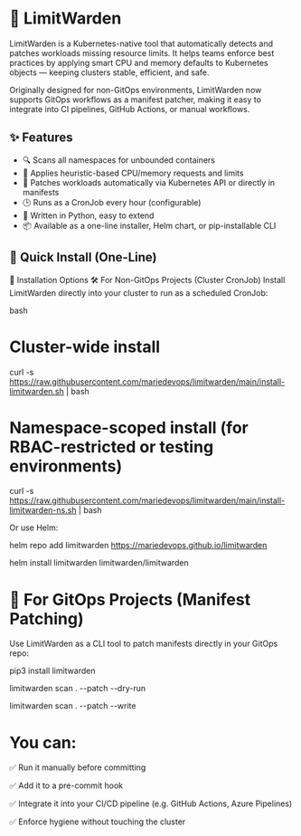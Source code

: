 # 🚦 LimitWarden

LimitWarden is a Kubernetes-native tool that automatically detects and patches workloads missing resource limits. It helps teams enforce best practices by applying smart CPU and memory defaults to Kubernetes objects — keeping clusters stable, efficient, and safe.

Originally designed for non-GitOps environments, LimitWarden now supports GitOps workflows as a manifest patcher, making it easy to integrate into CI pipelines, GitHub Actions, or manual workflows.

## ✨ Features

- 🔍 Scans all namespaces for unbounded containers
- 🧠 Applies heuristic-based CPU/memory requests and limits
- 🔧 Patches workloads automatically via Kubernetes API or directly in manifests
- 🕒 Runs as a CronJob every hour (configurable)
- 🐍 Written in Python, easy to extend
- 📦 Available as a one-line installer, Helm chart, or pip-installable CLI

## 🚀 Quick Install (One-Line)

🚀 Installation Options
🛠 For Non-GitOps Projects (Cluster CronJob)
Install LimitWarden directly into your cluster to run as a scheduled CronJob:

bash
# Cluster-wide install
curl -s https://raw.githubusercontent.com/mariedevops/limitwarden/main/install-limitwarden.sh | bash

# Namespace-scoped install (for RBAC-restricted or testing environments)
curl -s https://raw.githubusercontent.com/mariedevops/limitwarden/main/install-limitwarden-ns.sh | bash

Or use Helm:

helm repo add limitwarden https://mariedevops.github.io/limitwarden

helm install limitwarden limitwarden/limitwarden

# 🧵 For GitOps Projects (Manifest Patching)

Use LimitWarden as a CLI tool to patch manifests directly in your GitOps repo:

pip3 install limitwarden

limitwarden scan . --patch --dry-run

limitwarden scan . --patch --write

# You can:

✅ Run it manually before committing

✅ Add it to a pre-commit hook

✅ Integrate it into your CI/CD pipeline (e.g. GitHub Actions, Azure Pipelines)

✅ Enforce hygiene without touching the cluster